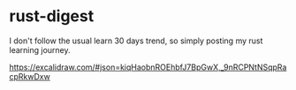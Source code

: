 # rust-digest

I don't follow the usual learn 30 days trend, so simply posting my rust learning journey.

https://excalidraw.com/#json=kiqHaobnROEhbfJ7BpGwX,_9nRCPNtNSqpRacpRkwDxw
